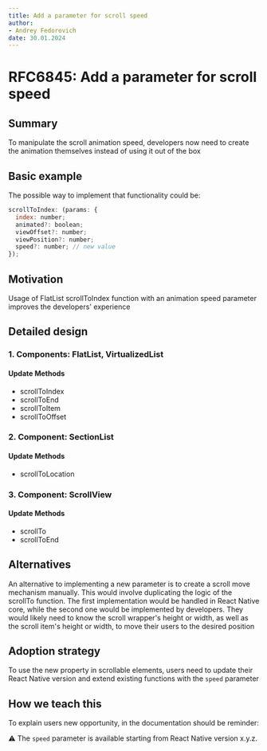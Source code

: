 ```yaml
---
title: Add a parameter for scroll speed
author:
- Andrey Fedorovich
date: 30.01.2024
---
```


# RFC6845: Add a parameter for scroll speed

## Summary

To manipulate the scroll animation speed, developers now need to create the animation themselves instead of using it out of the box

## Basic example

The possible way to implement that functionality could be:

```javascript
scrollToIndex: (params: {
  index: number;
  animated?: boolean;
  viewOffset?: number;
  viewPosition?: number;
  speed?: number; // new value 
});
```

## Motivation

Usage of FlatList scrollToIndex function with an animation speed parameter improves the developers' experience

## Detailed design

### 1. Components: FlatList, VirtualizedList
#### Update Methods
- scrollToIndex
- scrollToEnd
- scrollToItem
- scrollToOffset

### 2. Component: SectionList
#### Update Methods
- scrollToLocation

### 3. Component: ScrollView
#### Update Methods
- scrollTo
- scrollToEnd

## Alternatives

An alternative to implementing a new parameter is to create a scroll move mechanism manually. This would involve duplicating the logic of the scrollTo function. The first implementation would be handled in React Native core, while the second one would be implemented by developers. They would likely need to know the scroll wrapper's height or width, as well as the scroll item's height or width, to move their users to the desired position

## Adoption strategy

To use the new property in scrollable elements, users need to update their React Native version and extend existing functions with the `speed` parameter

## How we teach this

To explain users new opportunity, in the documentation should be reminder:

⚠️ The `speed` parameter is available starting from React Native version x.y.z.
